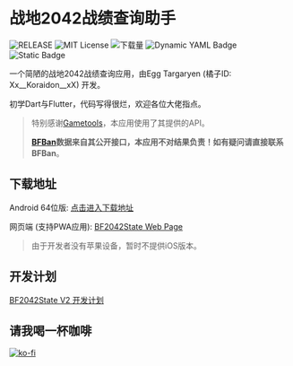 # 战地2042战绩查询助手

![RELEASE](https://img.shields.io/github/v/release/dzxrly/BF2042State2.0?style=for-the-badge&label=RELEASE) ![MIT License](https://img.shields.io/github/license/dzxrly/BF2042State2.0?style=for-the-badge) ![下载量](https://img.shields.io/github/downloads/dzxrly/BF2042State2.0/total?style=for-the-badge) ![Dynamic YAML Badge](https://img.shields.io/badge/dynamic/yaml?url=https%3A%2F%2Fraw.githubusercontent.com%2Fdzxrly%2FBF2042State2.0%2Fmain%2Fpubspec.yaml&query=%24.dependencies.flutter.sdk&style=for-the-badge&label=SDK) ![Static Badge](https://img.shields.io/badge/Platform-Android_%7C_Web_PWA-4BFCDD?style=for-the-badge)

一个简陋的战地2042战绩查询应用，由Egg Targaryen (橘子ID: Xx__Koraidon__xX) 开发。

初学Dart与Flutter，代码写得很烂，欢迎各位大佬指点。

> 特别感谢[Gametools](https://gametools.network/)，本应用使用了其提供的API。
>
> **[BFBan](https://bfban.com/)数据来自其公开接口，本应用不对结果负责！如有疑问请直接联系BFBan**。

## 下载地址

Android 64位版: [点击进入下载地址](https://github.com/dzxrly/BF2042State2.0/releases/latest)

网页端 (支持PWA应用): [BF2042State Web Page](https://dzxrly.github.io/BF2042StateWeb/)

> 由于开发者没有苹果设备，暂时不提供iOS版本。

## 开发计划

[BF2042State V2 开发计划](https://github.com/users/dzxrly/projects/3)

## 请我喝一杯咖啡

[![ko-fi](https://ko-fi.com/img/githubbutton_sm.svg)](https://ko-fi.com/F1F0PZH7X)

